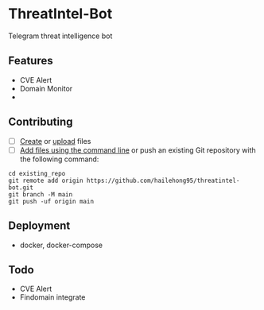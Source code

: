 # ThreatIntel-Bot

Telegram threat intelligence bot

## Features

- CVE Alert
- Domain Monitor
- 

## Contributing

- [ ] [Create](https://docs.gitlab.com/ee/user/project/repository/web_editor.html#create-a-file) or [upload](https://docs.gitlab.com/ee/user/project/repository/web_editor.html#upload-a-file) files
- [ ] [Add files using the command line](https://docs.gitlab.com/ee/gitlab-basics/add-file.html#add-a-file-using-the-command-line) or push an existing Git repository with the following command:

```
cd existing_repo
git remote add origin https://github.com/hailehong95/threatintel-bot.git
git branch -M main
git push -uf origin main
```

## Deployment

- docker, docker-compose


## Todo

- CVE Alert
- Findomain integrate
